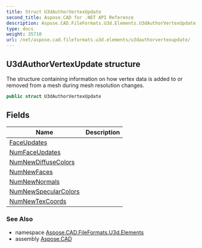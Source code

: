 ```yaml
---
title: Struct U3dAuthorVertexUpdate
second_title: Aspose.CAD for .NET API Reference
description: Aspose.CAD.FileFormats.U3d.Elements.U3dAuthorVertexUpdate struct. The structure containing information on how vertex data is added to or removed from a mesh during mesh resolution changes
type: docs
weight: 35710
url: /net/aspose.cad.fileformats.u3d.elements/u3dauthorvertexupdate/
---
```

## U3dAuthorVertexUpdate structure

The structure containing information on how vertex data is added to or removed from a mesh during mesh resolution changes.

```csharp
public struct U3dAuthorVertexUpdate
```

## Fields

| Name | Description |
| --- | --- |
| [FaceUpdates](../../aspose.cad.fileformats.u3d.elements/u3dauthorvertexupdate/faceupdates/) |  |
| [NumFaceUpdates](../../aspose.cad.fileformats.u3d.elements/u3dauthorvertexupdate/numfaceupdates/) |  |
| [NumNewDiffuseColors](../../aspose.cad.fileformats.u3d.elements/u3dauthorvertexupdate/numnewdiffusecolors/) |  |
| [NumNewFaces](../../aspose.cad.fileformats.u3d.elements/u3dauthorvertexupdate/numnewfaces/) |  |
| [NumNewNormals](../../aspose.cad.fileformats.u3d.elements/u3dauthorvertexupdate/numnewnormals/) |  |
| [NumNewSpecularColors](../../aspose.cad.fileformats.u3d.elements/u3dauthorvertexupdate/numnewspecularcolors/) |  |
| [NumNewTexCoords](../../aspose.cad.fileformats.u3d.elements/u3dauthorvertexupdate/numnewtexcoords/) |  |

### See Also

* namespace [Aspose.CAD.FileFormats.U3d.Elements](../../aspose.cad.fileformats.u3d.elements/)
* assembly [Aspose.CAD](../../)


